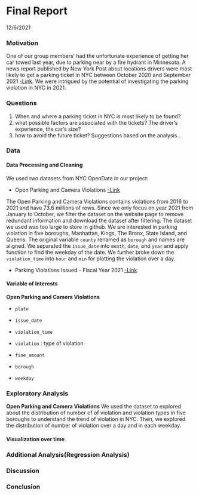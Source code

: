 Final Report
================
12/6/2021

### Motivation

One of our group members’ had the unfortunate experience of getting her
car towed last year, due to parking near by a fire hydrant in Minnesota.
A news report published by New York Post about locations drivers were
most likely to get a parking ticket in NYC between October 2020 and
September 2021
[-Link](https://nypost.com/2021/11/18/these-are-the-worst-nyc-streets-for-getting-a-parking-ticket/).
We were intrigued by the potential of investigating the parking
violation in NYC in 2021.

### Questions

1.  When and where a parking ticket in NYC is most likely to be found?
2.  what possible factors are associated with the tickets? The driver’s
    experience, the car’s size?
3.  how to avoid the future ticket? Suggestions based on the analysis…

### Data

#### Data Processing and Cleaning

We used two datasets from NYC OpenData in our project:

-   Open Parking and Camera Violations
    [-Link](https://data.cityofnewyork.us/City-Government/Open-Parking-and-Camera-Violations/nc67-uf89)

The Open Parking and Camera Violations contains violations from 2016 to
2021 and have 73.6 millions of rows. Since we only focus on year 2021
from January to October, we filter the dataset on the website page to
remove redundant information and download the dataset after filtering.
The dataset we used was too large to store in github. We are interested
in parking violation in five boroughs, Manhattan, Kings, The Bronx,
State Island, and Queens. The original variable `county` renamed as
`borough` and names are aligned. We separated the `issue_date` into
`month`, `date`, and `year` and apply function to find the weekday of
the date. We further broke down the `violation_time` into `hour` and
`min` for plotting the violation over a day.

-   Parking Violations Issued - Fiscal Year 2021
    [-Link](https://data.cityofnewyork.us/City-Government/Parking-Violations-Issued-Fiscal-Year-2021/kvfd-bves)

#### Variable of Interests

**Open Parking and Camera Violations**

-   `plate`

-   `issue_date`

-   `violation_time`

-   `violation` : type of violation

-   `fine_amount`

-   `borough`

-   `weekday`

### Exploratory Analysis

**Open Parking and Camera Violations** We used the dataset to explored
about the distribution of number of of violation and violation types in
five boroughs to understand the trend of violation in NYC. Then, we
explored the distribution of number of violation over a day and in each
weekday.

#### 

#### Visualization over time

### Additional Analysis(Regression Analysis)

### Discussion

### Conclusion
